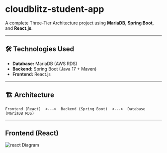 # cloudblitz-student-app

A complete Three-Tier Architecture project using **MariaDB**, **Spring Boot**, and **React.js**.

---

## 🛠️ Technologies Used
- **Database:** MariaDB (AWS RDS)
- **Backend:** Spring Boot (Java 17 + Maven)
- **Frontend:** React.js

---

## 🏗️ Architecture
```
Frontend (React)  <--->  Backend (Spring Boot)  <--->  Database (MariaDB RDS)
```

---

## Frontend (React)

![react Diagram](/img/Screenshot%202025-04-28%20at%2012.34.44 PM.png)

